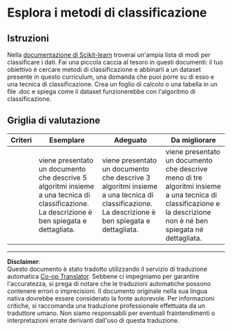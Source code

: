 <!--
CO_OP_TRANSLATOR_METADATA:
{
  "original_hash": "b2a01912beb24cfb0007f83594dba801",
  "translation_date": "2025-08-29T21:54:12+00:00",
  "source_file": "4-Classification/1-Introduction/assignment.md",
  "language_code": "it"
}
-->
# Esplora i metodi di classificazione

## Istruzioni

Nella [documentazione di Scikit-learn](https://scikit-learn.org/stable/supervised_learning.html) troverai un'ampia lista di modi per classificare i dati. Fai una piccola caccia al tesoro in questi documenti: il tuo obiettivo è cercare metodi di classificazione e abbinarli a un dataset presente in questo curriculum, una domanda che puoi porre su di esso e una tecnica di classificazione. Crea un foglio di calcolo o una tabella in un file .doc e spiega come il dataset funzionerebbe con l'algoritmo di classificazione.

## Griglia di valutazione

| Criteri  | Esemplare                                                                                                                           | Adeguato                                                                                                                            | Da migliorare                                                                                                                                                  |
| -------- | ----------------------------------------------------------------------------------------------------------------------------------- | ----------------------------------------------------------------------------------------------------------------------------------- | ------------------------------------------------------------------------------------------------------------------------------------------------------------- |
|          | viene presentato un documento che descrive 5 algoritmi insieme a una tecnica di classificazione. La descrizione è ben spiegata e dettagliata. | viene presentato un documento che descrive 3 algoritmi insieme a una tecnica di classificazione. La descrizione è ben spiegata e dettagliata. | viene presentato un documento che descrive meno di tre algoritmi insieme a una tecnica di classificazione e la descrizione non è né ben spiegata né dettagliata. |

---

**Disclaimer**:  
Questo documento è stato tradotto utilizzando il servizio di traduzione automatica [Co-op Translator](https://github.com/Azure/co-op-translator). Sebbene ci impegniamo per garantire l'accuratezza, si prega di notare che le traduzioni automatiche possono contenere errori o imprecisioni. Il documento originale nella sua lingua nativa dovrebbe essere considerato la fonte autorevole. Per informazioni critiche, si raccomanda una traduzione professionale effettuata da un traduttore umano. Non siamo responsabili per eventuali fraintendimenti o interpretazioni errate derivanti dall'uso di questa traduzione.